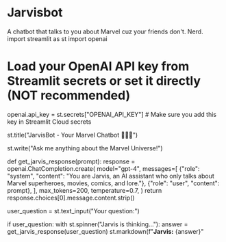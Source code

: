 # Jarvisbot
A chatbot that talks to you about Marvel cuz your friends don't. Nerd. 
import streamlit as st
import openai

# Load your OpenAI API key from Streamlit secrets or set it directly (NOT recommended)
openai.api_key = st.secrets["OPENAI_API_KEY"]  # Make sure you add this key in Streamlit Cloud secrets

st.title("JarvisBot - Your Marvel Chatbot 🤖🦸‍♂️")

st.write("Ask me anything about the Marvel Universe!")

def get_jarvis_response(prompt):
    response = openai.ChatCompletion.create(
        model="gpt-4",
        messages=[
            {"role": "system", "content": "You are Jarvis, an AI assistant who only talks about Marvel superheroes, movies, comics, and lore."},
            {"role": "user", "content": prompt},
        ],
        max_tokens=200,
        temperature=0.7,
    )
    return response.choices[0].message.content.strip()

user_question = st.text_input("Your question:")

if user_question:
    with st.spinner("Jarvis is thinking..."):
        answer = get_jarvis_response(user_question)
    st.markdown(f"**Jarvis:** {answer}" 
